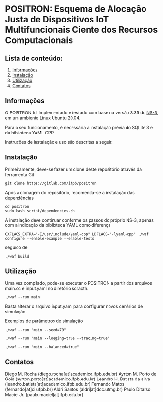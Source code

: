 
POSITRON: Esquema de Alocação Justa de Dispositivos IoT Multifuncionais Ciente dos Recursos Computacionais
================================

## Lista de conteúdo:

1) [Informações](#informacoes)
2) [Instalação](#instalacao)
3) [Utilização](#utilizacao)
4) [Contatos](#contatos)


## Informações

O POSITRON foi implementado e testado com base na versão 3.35 do [NS-3](https://nsnam.org), em um ambiente Linux Ubuntu 20.04.

Para o seu funcionamento, é necessária a instalação prévia do SQLite 3 e da biblioteca YAML CPP.

Instruções de instalação e uso são descritas a seguir.


## Instalação

Primeiramente, deve-se fazer um clone deste repositório através da ferramenta Git

```shell
git clone https://gitlab.com/ifpb/positron
```

Após a clonagem do repositório, recomenda-se a instalação das dependências

```shell
cd positron
sudo bash script/dependencies.sh
```

A instalação deve continuar conforme os passos do próprio NS-3, apenas com a indicação da biblioteca YAML como diferença

```shell
CXFLAGS_EXTRA="-I/usr/include/yaml-cpp" LDFLAGS="-lyaml-cpp" ./waf configure --enable-example --enable-tests
```

seguido de

```shell
./waf build
```

## Utilização

Uma vez compilado, pode-se executar o POSITRON a partir dos arquivos main.cc e input.yaml no diretório scracth.

```shell
./waf --run main 
```

Basta alterar o arquivo input.yaml para configurar novos cenários de simulação.

Exemplos de parâmetros de simulação

```shell
./waf --run "main --seed=79" 
```

```shell
./waf --run "main --logging=true --tracing=true"
```

```shell
./waf --run "main --balanced=true"
```

## Contatos

Diego M. Rocha (diego.rocha[at]academico.ifpb.edu.br)
Ayrton M. Porto de Gois (ayrton.porto[at]academico.ifpb.edu.br)
Leandro H. Batista da silva (leandro.batista[at]academico.ifpb.edu.br)
Fernando Matos (fernando[at]ci.ufpb.br)
Aldri Santos (aldri[at]dcc.ufmg.br)
Paulo Ditarso Maciel Jr. (paulo.maciel[at]ifpb.edu.br)

